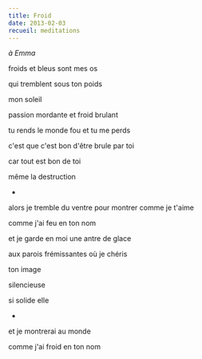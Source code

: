 ```yaml
---
title: Froid
date: 2013-02-03
recueil: meditations
---
```


*à Emma*

froids et bleus
sont mes os

qui tremblent
sous ton poids

mon soleil

passion mordante
et froid brulant

tu rends le monde fou
et tu me perds

c'est que c'est bon
d'être brule par toi

car tout est bon de toi

même la destruction

*

alors je tremble du ventre
pour montrer comme je t'aime

comme j'ai feu en ton nom

et je garde en moi
une antre de glace

aux parois frémissantes
où je chéris

ton image

silencieuse

si solide
elle

*

et je montrerai au monde

comme j'ai froid en ton nom
